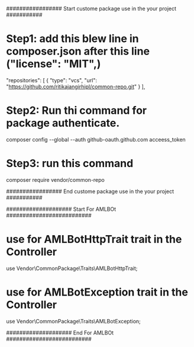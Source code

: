 
################# Start custome package use in the your project ###########
# Step1: add this blew line in composer.json after this line ("license": "MIT",)
"repositories": [
        {
            "type": "vcs",
            "url": "https://github.com/ritikajangirhipl/common-repo.git"
        }
    ],

# Step2: Run thi command for package authenticate.
composer config --global --auth github-oauth.github.com acceess_token

# Step3: run this command
composer require vendor/common-repo

################# End custome package use in the your project  ###########



#################### Start For AMLBOt ##########################

#  use for AMLBotHttpTrait trait in the Controller 
use Vendor\CommonPackage\Traits\AMLBotHttpTrait;

#  use for AMLBotException trait in the Controller 
use Vendor\CommonPackage\Traits\AMLBotException;

#################### End For AMLBOt ##########################
